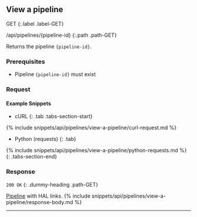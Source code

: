 ## View a pipeline

GET
{:.label .label-GET}

/api/pipelines/{pipeline-id}
{:.path .path-GET}

Returns the pipeline `{pipeline-id}`.

### Prerequisites
- Pipeline `{pipeline-id}` must exist

### Request

#### Example Snippets
- cURL
{: .tab .tabs-section-start}

{% include snippets/api/pipelines/view-a-pipeline/curl-request.md %}

- Python (requests)
{: .tab}

{% include snippets/api/pipelines/view-a-pipeline/python-requests.md %}
{: .tabs-section-end}

### Response
`200 OK`
{: .dummy-heading .path-GET}

[Pipeline](#pipeline) with HAL links.
{% include snippets/api/pipelines/view-a-pipeline/response-body.md %}

---
